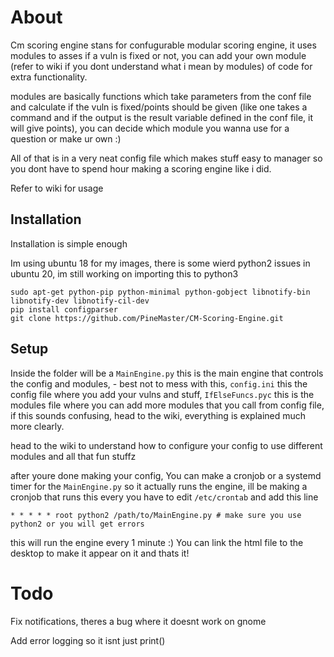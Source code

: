# About

Cm scoring engine stans for confugurable modular scoring engine, it uses modules to asses if a vuln is fixed or not, you can add your own module (refer to wiki if you dont understand what i mean by modules) of code for extra functionality.

 modules are basically functions which take parameters from the conf file and calculate if the vuln is fixed/points should be given (like one takes a command and if the output is the result variable defined in the conf file, it will give points), you can decide which module you wanna use for a question or make ur own :)


All of that is in a very neat config file which makes stuff easy to manager so you dont have to spend hour making a scoring engine like i did.

Refer to wiki for usage


## Installation
Installation is simple enough

Im using ubuntu 18 for my images, there is some wierd python2 issues in ubuntu 20, im still working on importing this to python3
```
sudo apt-get python-pip python-minimal python-gobject libnotify-bin libnotify-dev libnotify-cil-dev
pip install configparser
git clone https://github.com/PineMaster/CM-Scoring-Engine.git
```

## Setup

Inside the folder will be a `MainEngine.py` this is the main engine that controls the config and modules, -  best not to mess with this, `config.ini` this the config file where you add your vulns and stuff, `IfElseFuncs.pyc` this is the modules file where you can add more modules that you call from config file, if this sounds confusing, head to the wiki, everything is explained much more clearly.

head to the wiki to understand how to configure your config to use different modules and all that fun stuffz

after youre done making your config, You can make a cronjob or a systemd timer for the `MainEngine.py` so it actually runs the engine, ill be making a cronjob that runs this every 
you have to edit `/etc/crontab` and add this line

```
* * * * * root python2 /path/to/MainEngine.py # make sure you use python2 or you will get errors
```

this will run the engine every 1 minute :)
You can link the html file to the desktop to make it appear on it and thats it!

# Todo
Fix notifications, theres a bug where it doesnt work on gnome

Add error logging so it isnt just print()

